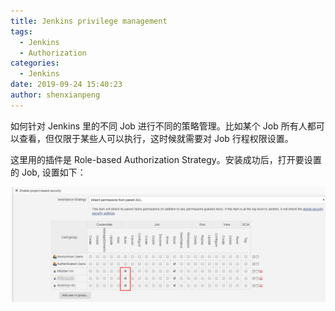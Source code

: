 ```yaml
---
title: Jenkins privilege management
tags:
  - Jenkins
  - Authorization
categories:
  - Jenkins
date: 2019-09-24 15:40:23
author: shenxianpeng
---
```


如何针对 Jenkins 里的不同 Job 进行不同的策略管理。比如某个 Job 所有人都可以查看，但仅限于某些人可以执行，这时候就需要对 Job 行程权限设置。

<!-- more -->

这里用的插件是 Role-based Authorization Strategy。安装成功后，打开要设置的 Job, 设置如下：

![Enable project-based security](Jenkins-privilege-management/jenkins-privilege-management.png)
